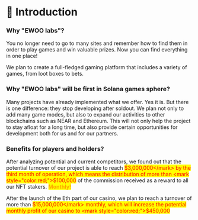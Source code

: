 # 🌟 Introduction

### Why "EWOO labs"?

You no longer need to go to many sites and remember how to find them in order to play games and win valuable prizes. Now you can find everything in one place!&#x20;

We plan to create a full-fledged gaming platform that includes a variety of games, from loot boxes to bets.

### Why "EWOO labs" will be first in Solana games sphere?

Many projects have already implemented what we offer. Yes it is. But there is one difference: they stop developing after soldout. We plan not only to add many game modes, but also to expand our activities to other blockchains such as NEAR and Ethereum. This will not only help the project to stay afloat for a long time, but also provide certain opportunities for development both for us and for our partners.

### Benefits for players and holders?

After analyzing potential and current competitors, we found out that the potential turnover of our project is able to reach <mark style="color:red;">$3,000,000</mark> by the third month of operation, which means the distribution of more than <mark style="color:red;">$100,000</mark> of the commission received as a reward to all our NFT stakers. <mark style="color:orange;">**Monthly!**</mark>

After the launch of the Eth part of our casino, we plan to reach a turnover of more than <mark style="color:red;">$15,000,000</mark> monthly, which will increase the potential monthly profit of our casino to <mark style="color:red;">$450,000</mark>
